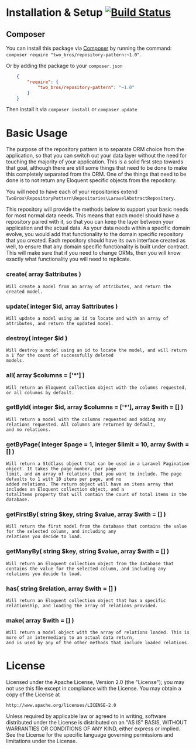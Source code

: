 # Installation & Setup [![Build Status](https://travis-ci.org/2brosdevelopment/repository-pattern.svg?branch=master)](https://travis-ci.org/2brosdevelopment/repository-pattern)

## Composer
You can install this package via <a href="http://getcomposer.org">Composer</a> by running the command: `composer require "two_bros/repository-pattern:~1.0"`.

Or by adding the package to your `composer.json`
```json
    {
        "require": {
            "two_bros/repository-pattern": "~1.0"
        }
    }
```
Then install it via `composer install` or `composer update`

# Basic Usage

The purpose of the repository pattern is to separate ORM choice from the application, so that you can switch out your 
data layer without the need for touching the majority of your application. This is a solid first step towards that goal, 
although there are still some things that need to be done to make this completely separated from the ORM. One of the 
things that need to be done is to not return any Eloquent specific objects from the repository.

You will need to have each of your repositories extend `TwoBros\RepositoryPattern\Repositories\LaravelAbstractRepository`.

This repository will provide the methods below to support your basic needs for most normal data needs. This means 
that each model should have a repository paired with it, so that you can keep the layer between your application and 
the actual data. As your data needs within a specific domain evolve, you would add that functionality to the domain
specific repository that you created. Each repository should have its own interface created as well, to ensure that 
any domain specific functionality is built under contract. This will make sure that if you need to change ORMs, then 
you will know exactly what functionality you will need to replicate.

### create( array $attributes )
    Will create a model from an array of attributes, and return the created model.
    
### update( integer $id, array $attributes )
    Will update a model using an id to locate and with an array of attributes, and return the updated model. 

### destroy( integer $id )
    Will destroy a model using an id to locate the model, and will return a 1 for the count of successfully deleted 
    models.
    
### all( array $columns = ['*'] )
    Will return an Eloquent collection object with the columns requested, or all columns by default.
    
### getById( integer $id, array $columns = ['*'], array $with = [] )
    Will return a model with the columns requested and adding any relations requested. All columns are returned by default,
    and no relations.
    
### getByPage( integer $page = 1, integer $limit = 10, array $with = [] )
    Will return a StdClass object that can be used in a Laravel Pagination object. It takes the page number, per page 
    limit, and an array of relations that you want to include. The page defaults to 1 with 10 items per page, and no 
    added relations. The return object will have an items array that includes an Eloquent collection object, and a 
    totalItems property that will contain the count of total items in the database.
    
### getFirstBy( string $key, string $value, array $with = [] )
    Will return the first model from the database that contains the value for the selected column, and including any 
    relations you decide to load. 

### getManyBy( string $key, string $value, array $with = [] )
    Will return an Eloquent collection object from the database that contains the value for the selected column, and including any 
    relations you decide to load. 

### has( string $relation, array $with = [] )
    Will return an Eloquent collection object that has a specific relationship, and loading the array of relations provided.

### make( array $with = [] )
    Will return a model object with the array of relations loaded. This is more of an intermediary to an actual data return, 
    and is used by any of the other methods that include loaded relations.

# License

Licensed under the Apache License, Version 2.0 (the "License");
you may not use this file except in compliance with the License.
You may obtain a copy of the License at

    http://www.apache.org/licenses/LICENSE-2.0

Unless required by applicable law or agreed to in writing, software
distributed under the License is distributed on an "AS IS" BASIS,
WITHOUT WARRANTIES OR CONDITIONS OF ANY KIND, either express or implied.
See the License for the specific language governing permissions and
limitations under the License.